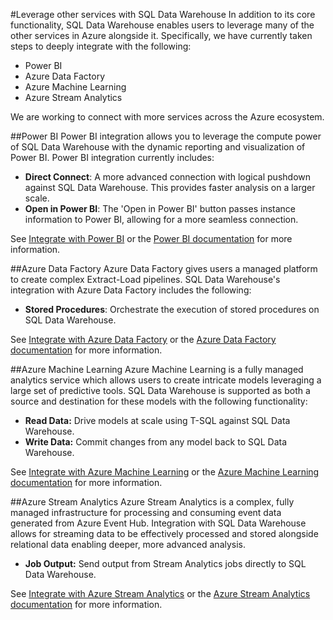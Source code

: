 <properties
   pageTitle="Build integrated solutions with SQL Data Warehouse | Microsoft Azure"
   description="Tools and partners with solutions that integrate with SQL Data Warehouse. "
   services="sql-data-warehouse"
   documentationCenter="NA"
   authors="lodipalm"
   manager="barbkess"
   editor=""/>

<tags
   ms.service="sql-data-warehouse"
   ms.devlang="NA"
   ms.topic="article"
   ms.tgt_pltfrm="NA"
   ms.workload="data-services"
   ms.date="03/03/2016"
   ms.author="lodipalm;barbkess;sonyama"/>

#Leverage other services with SQL Data Warehouse
In addition to its core functionality, SQL Data Warehouse enables users to leverage many of the other services in Azure alongside it.  Specifically, we have currently taken steps to deeply integrate with the following:

+ Power BI
+ Azure Data Factory
+ Azure Machine Learning
+ Azure Stream Analytics

We are working to connect with more services across the Azure ecosystem.

##Power BI
Power BI integration allows you to leverage the compute power of SQL Data Warehouse with the dynamic reporting and visualization of Power BI. Power BI integration currently includes:

+ **Direct Connect**: A more advanced connection with logical pushdown against SQL Data Warehouse.  This provides faster analysis on a larger scale.
+ **Open in Power BI**: The 'Open in Power BI' button passes instance information to Power BI, allowing for a more seamless connection.

See [Integrate with Power BI](./sql-data-warehouse-integrate-power-bi.md) or the [Power BI documentation](http://blogs.msdn.com/b/powerbi/archive/2015/06/24/exploring-azure-sql-data-warehouse-with-power-bi.aspx) for more information.

##Azure Data Factory
Azure Data Factory gives users a managed platform to create complex Extract-Load pipelines.  SQL Data Warehouse's integration with Azure Data Factory includes the following:

+ **Stored Procedures**: Orchestrate the execution of stored procedures on SQL Data Warehouse.

See [Integrate with Azure Data Factory](./sql-data-warehouse-integrate-azure-data-factory.md) or the [Azure Data Factory documentation](https://azure.microsoft.com/documentation/services/data-factory/) for more information.

##Azure Machine Learning
Azure Machine Learning is a fully managed analytics service which allows users to create intricate models leveraging a large set of predictive tools.  SQL Data Warehouse is supported as both a source and destination for these models with the following functionality:

+ **Read Data:** Drive models at scale using T-SQL against SQL Data Warehouse.
+ **Write Data:** Commit changes from any model back to SQL Data Warehouse.

See [Integrate with Azure Machine Learning](./sql-data-warehouse-integrate-azure-machine-learning.md) or the [Azure Machine Learning documentation](https://azure.microsoft.com/services/machine-learning/) for more information.

##Azure Stream Analytics
Azure Stream Analytics is a complex, fully managed infrastructure for processing and consuming event data generated from Azure Event Hub.  Integration with SQL Data Warehouse allows for streaming data to be effectively processed and stored alongside relational data enabling deeper, more advanced analysis.  

+ **Job Output:** Send output from Stream Analytics jobs directly to SQL Data Warehouse.

See [Integrate with Azure Stream Analytics](./sql-data-warehouse-integrate-azure-stream-analytics.md) or the [Azure Stream Analytics documentation](https://azure.microsoft.com/documentation/services/stream-analytics/) for more information.

<!--Image references-->

<!--Article references-->
[development overview]: sql-data-warehouse-overview-develop/

[Azure Data Factory]: sql-data-warehouse-integrate-azure-data-factory.md
[Azure Machine Learning]: sql-data-warehouse-integrate-azure-machine-learning.md
[Azure Stream Analytics]: sql-data-warehouse-integrate-azure-stream-analytics.md
[Power BI]: sql-data-warehouse-integrate-power-bi.md
[Partners]: sql-data-warehouse-integrate-solution-partners.md

<!--MSDN references-->

<!--Other Web references-->
